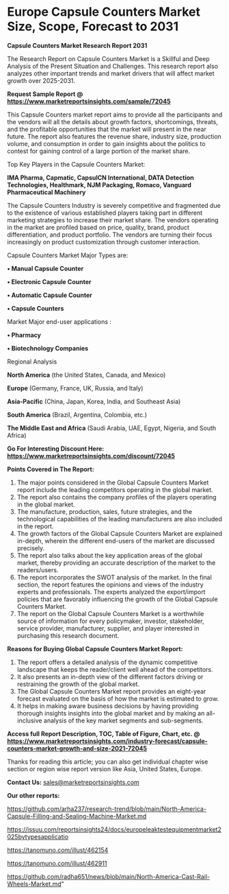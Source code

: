 # Europe Capsule Counters Market Size, Scope, Forecast to 2031

<strong>Capsule Counters Market Research Report 2031</strong>

The Research Report on Capsule Counters Market is a Skillful and Deep Analysis of the Present Situation and Challenges. This research report also analyzes other important trends and market drivers that will affect market growth over 2025-2031.

<strong>Request Sample Report @ <a href=https://www.marketreportsinsights.com/sample/72045>https://www.marketreportsinsights.com/sample/72045</a></strong>

This Capsule Counters market report aims to provide all the participants and the vendors will all the details about growth factors, shortcomings, threats, and the profitable opportunities that the market will present in the near future. The report also features the revenue share, industry size, production volume, and consumption in order to gain insights about the politics to contest for gaining control of a large portion of the market share.

Top Key Players in the Capsule Counters Market:

<strong>IMA Pharma, Capmatic, CapsulCN International, DATA Detection Technologies, Healthmark, NJM Packaging, Romaco, Vanguard Pharmaceutical Machinery</strong>

The Capsule Counters Industry is severely competitive and fragmented due to the existence of various established players taking part in different marketing strategies to increase their market share. The vendors operating in the market are profiled based on price, quality, brand, product differentiation, and product portfolio. The vendors are turning their focus increasingly on product customization through customer interaction.

Capsule Counters Market Major Types are:

<strong>• Manual Capsule Counter

• Electronic Capsule Counter

• Automatic Capsule Counter

• Capsule Counters</strong>

Market Major end-user applications :

<strong>• Pharmacy

• Biotechnology Companies</strong>

Regional Analysis

</u><strong><b>North America</b></strong> (the United States, Canada, and Mexico)

<strong><b>Europe </b></strong>(Germany, France, UK, Russia, and Italy)

<strong><b>Asia-Pacific</b></strong> (China, Japan, Korea, India, and Southeast Asia)

<strong><b>South America</b></strong> (Brazil, Argentina, Colombia, etc.)

<strong><b>The Middle East and Africa</b></strong> (Saudi Arabia, UAE, Egypt, Nigeria, and South Africa)

<strong>Go For Interesting Discount Here: <a href=https://www.marketreportsinsights.com/discount/72045>https://www.marketreportsinsights.com/discount/72045</a></strong>

<strong>Points Covered in The Report:</strong>
<ol>
  <li>The major points considered in the Global Capsule Counters Market report include the leading competitors operating in the global market.</li>
  <li>The report also contains the company profiles of the players operating in the global market.</li>
  <li>The manufacture, production, sales, future strategies, and the technological capabilities of the leading manufacturers are also included in the report.</li>
  <li>The growth factors of the Global Capsule Counters Market are explained in-depth, wherein the different end-users of the market are discussed precisely.</li>
  <li>The report also talks about the key application areas of the global market, thereby providing an accurate description of the market to the readers/users.</li>
  <li>The report incorporates the SWOT analysis of the market. In the final section, the report features the opinions and views of the industry experts and professionals. The experts analyzed the export/import policies that are favorably influencing the growth of the Global Capsule Counters Market.</li>
  <li>The report on the Global Capsule Counters Market is a worthwhile source of information for every policymaker, investor, stakeholder, service provider, manufacturer, supplier, and player interested in purchasing this research document.</li>
</ol>
<strong>Reasons for Buying Global Capsule Counters Market Report:</strong>

<ol>
  <li>The report offers a detailed analysis of the dynamic competitive landscape that keeps the reader/client well ahead of the competitors.</li>
  <li>It also presents an in-depth view of the different factors driving or restraining the growth of the global market.</li>
  <li>The Global Capsule Counters Market report provides an eight-year forecast evaluated on the basis of how the market is estimated to grow.</li>
  <li>It helps in making aware business decisions by having providing thorough insights insights into the global market and by making an all-inclusive analysis of the key market segments and sub-segments.</li>
</ol>
<strong>Access full Report Description, TOC, Table of Figure, Chart, etc. @ <a href=https://www.marketreportsinsights.com/industry-forecast/capsule-counters-market-growth-and-size-2021-72045>https://www.marketreportsinsights.com/industry-forecast/capsule-counters-market-growth-and-size-2021-72045</a></strong>


Thanks for reading this article; you can also get individual chapter wise section or region wise report version like Asia, United States, Europe.

<strong>Contact Us:</strong>
sales@marketreportsinsights.com

<strong>Our other reports:</strong>

<a href=https://github.com/arha237/research-trend/blob/main/North-America-Capsule-Filling-and-Sealing-Machine-Market.md>https://github.com/arha237/research-trend/blob/main/North-America-Capsule-Filling-and-Sealing-Machine-Market.md</a>

<a href=https://issuu.com/reportsinsights24/docs/europeleaktestequipmentmarket2025bytypesapplicatio>https://issuu.com/reportsinsights24/docs/europeleaktestequipmentmarket2025bytypesapplicatio</a>

<a href=https://tanomuno.com/illust/462154>https://tanomuno.com/illust/462154</a>

<a href=https://tanomuno.com/illust/462911>https://tanomuno.com/illust/462911</a>

<a href=https://github.com/radha651/news/blob/main/North-America-Cast-Rail-Wheels-Market.md>https://github.com/radha651/news/blob/main/North-America-Cast-Rail-Wheels-Market.md</a>"
